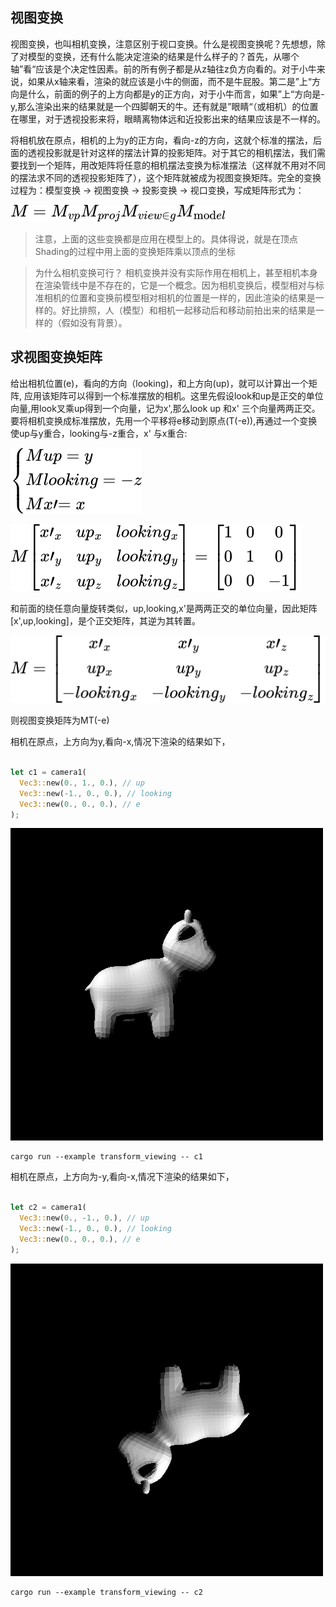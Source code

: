 ## 视图变换

视图变换，也叫相机变换，注意区别于视口变换。什么是视图变换呢？先想想，除了对模型的变换，还有什么能决定渲染的结果是什么样子的？首先，从哪个轴”看“应该是个决定性因素。前的所有例子都是从z轴往z负方向看的。对于小牛来说，如果从x轴来看，渲染的就应该是小牛的侧面，而不是牛屁股。第二是”上“方向是什么，前面的例子的上方向都是y的正方向，对于小牛而言，如果”上“方向是-y,那么渲染出来的结果就是一个四脚朝天的牛。还有就是”眼睛“（或相机）的位置在哪里，对于透视投影来将，眼睛离物体远和近投影出来的结果应该是不一样的。

将相机放在原点，相机的上为y的正方向，看向-z的方向，这就个标准的摆法，后面的透视投影就是针对这样的摆法计算的投影矩阵。对于其它的相机摆法，我们需要找到一个矩阵，用改矩阵将任意的相机摆法变换为标准摆法（这样就不用对不同的摆法求不同的透视投影矩阵了），这个矩阵就被成为视图变换矩阵。完全的变换过程为：模型变换 -> 视图变换 -> 投影变换 -> 视口变换，写成矩阵形式为：
<!--
M = M_(vp)M_(proj)M_(viewing)M_(model)
-->
![](./1.svg)
>注意，上面的这些变换都是应用在模型上的。具体得说，就是在顶点Shading的过程中用上面的变换矩阵乘以顶点的坐标

>为什么相机变换可行？
>相机变换并没有实际作用在相机上，甚至相机本身在渲染管线中是不存在的，它是一个概念。因为相机变换后，模型相对与标准相机的位置和变换前模型相对相机的位置是一样的，因此渲染的结果是一样的。好比排照，人（模型）和相机一起移动后和移动前拍出来的结果是一样的（假如没有背景）。

## 求视图变换矩阵

给出相机位置(e)，看向的方向（looking)，和上方向(up)，就可以计算出一个矩阵, 应用该矩阵可以得到一个标准摆放的相机。这里先假设look和up是正交的单位向量,用look叉乘up得到一个向量，记为x',那么look up 和x'  三个向量两两正交。 要将相机变换成标准摆放，先用一个平移将e移动到原点(T(-e)),再通过一个变换使up与y重合，looking与-z重合，x' 与x重合:
<!--
{(Mup=y),(Mlo​oki​ng=-z),(Mx'=x):}
-->
![](./2.svg)
<!--
M[[x'_x,up_x,lo​oki​ng_x ],
[x'_y,up_y,lo​oki​ng_y ],
[x'_z,up_z,lo​oki​ng_z ]
] = [[1,0,0],[0,1,0],[0,0,-1]]
-->
![](./3.svg)

和前面的绕任意向量旋转类似，up,looking,x'是两两正交的单位向量，因此矩阵[x',up,looking]，是个正交矩阵，其逆为其转置。
<!--
M = [[1,0,0],[0,1,0],[0,0,-1]][
[x'_x,x'_y,x'_z],
[lo​oki​ng_x,lo​oki​ng_y,lo​oki​ng_z],
[up_x,up_y,up_z]
]
-->
![](./4.svg)
<!--
M = [
[x'_x,x'_y,x'_z],
[up_x,up_y,up_z],
[-lo​oki​ng_x,-lo​oki​ng_y,-lo​oki​ng_z]
]
-->

则视图变换矩阵为MT(-e)

相机在原点，上方向为y,看向-x,情况下渲染的结果如下，
```rust

let c1 = camera1(
  Vec3::new(0., 1., 0.), // up
  Vec3::new(-1., 0., 0.), // looking
  Vec3::new(0., 0., 0.), // e
);
```
![](./1.png)
```shell
cargo run --example transform_viewing -- c1
```

相机在原点，上方向为-y,看向-x,情况下渲染的结果如下，
```rust

let c2 = camera1(
  Vec3::new(0., -1., 0.), // up
  Vec3::new(-1., 0., 0.), // looking
  Vec3::new(0., 0., 0.), // e
);
```
![](./2.png)
```shell
cargo run --example transform_viewing -- c2
```

